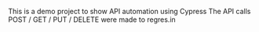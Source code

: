 This is a demo project to show API automation using Cypress
The API calls POST / GET / PUT / DELETE were made to regres.in 
